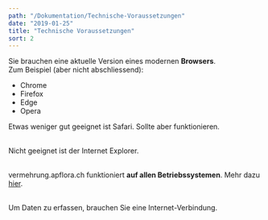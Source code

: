 ```yaml
---
path: "/Dokumentation/Technische-Voraussetzungen"
date: "2019-01-25"
title: "Technische Voraussetzungen"
sort: 2
---
```


Sie brauchen eine aktuelle Version eines modernen **Browsers**.<br/>
Zum Beispiel (aber nicht abschliessend):
- Chrome
- Firefox
- Edge
- Opera

Etwas weniger gut geeignet ist Safari. Sollte aber funktionieren.<br/><br/>

Nicht geeignet ist der Internet Explorer.<br/><br/>

vermehrung.apflora.ch funktioniert **auf allen Betriebssystemen**. Mehr dazu [hier](/Dokumentation/PWA/).<br/><br/>

Um Daten zu erfassen, brauchen Sie eine Internet-Verbindung.
